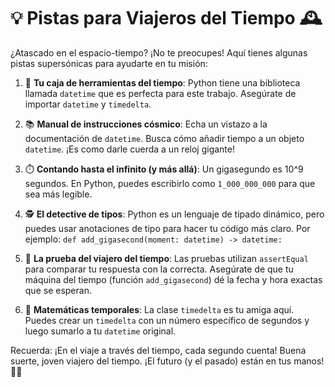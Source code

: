 # 💡 Pistas para Viajeros del Tiempo 🕰️

¿Atascado en el espacio-tiempo? ¡No te preocupes! Aquí tienes algunas pistas supersónicas para ayudarte en tu misión:

1. 🧰 **Tu caja de herramientas del tiempo**:
   Python tiene una biblioteca llamada `datetime` que es perfecta para este trabajo. Asegúrate de importar `datetime` y
   `timedelta`.

2. 📚 **Manual de instrucciones cósmico**:
   Echa un vistazo a la documentación de `datetime`. Busca cómo añadir tiempo a un objeto `datetime`. ¡Es como darle
   cuerda a un reloj gigante!

3. ⏱️ **Contando hasta el infinito (y más allá)**:
   Un gigasegundo es 10^9 segundos. En Python, puedes escribirlo como `1_000_000_000` para que sea más legible.

4. 🕵️ **El detective de tipos**:
   Python es un lenguaje de tipado dinámico, pero puedes usar anotaciones de tipo para hacer tu código más claro. Por
   ejemplo: `def add_gigasecond(moment: datetime) -> datetime:`

5. 🎯 **La prueba del viajero del tiempo**:
   Las pruebas utilizan `assertEqual` para comparar tu respuesta con la correcta. Asegúrate de que tu máquina del
   tiempo (función `add_gigasecond`) dé la fecha y hora exactas que se esperan.

6. 🧮 **Matemáticas temporales**:
   La clase `timedelta` es tu amiga aquí. Puedes crear un `timedelta` con un número específico de segundos y luego
   sumarlo a tu `datetime` original.

Recuerda: ¡En el viaje a través del tiempo, cada segundo cuenta! Buena suerte, joven viajero del tiempo. ¡El futuro (y
el pasado) están en tus manos! 🚀✨
